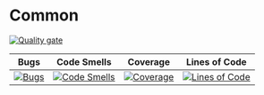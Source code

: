 # Common
[![Quality gate](https://sonarcloud.io/api/project_badges/quality_gate?project=crgolden_Common)](https://sonarcloud.io/dashboard?id=crgolden_Common)

|Bugs|Code Smells|Coverage|Lines of Code|
|--|--|--|--|
|[![Bugs](https://sonarcloud.io/api/project_badges/measure?project=crgolden_Common&metric=bugs)](https://sonarcloud.io/dashboard?id=crgolden_Common)|[![Code Smells](https://sonarcloud.io/api/project_badges/measure?project=crgolden_Common&metric=code_smells)](https://sonarcloud.io/dashboard?id=crgolden_Common)|[![Coverage](https://sonarcloud.io/api/project_badges/measure?project=crgolden_Common&metric=coverage)](https://sonarcloud.io/dashboard?id=crgolden_Common)|[![Lines of Code](https://sonarcloud.io/api/project_badges/measure?project=crgolden_Common&metric=ncloc)](https://sonarcloud.io/dashboard?id=crgolden_Common)|